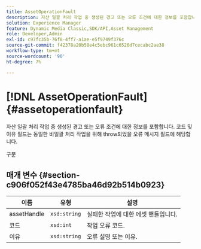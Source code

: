 ```yaml
---
title: AssetOperationFault
description: 자산 일괄 처리 작업 중 생성된 경고 또는 오류 조건에 대한 정보를 포함합니다. 코드 및 이유 필드는 동일한 비일괄 처리 작업을 위해 throw되었을 오류 메시지 필드에 해당합니다.
solution: Experience Manager
feature: Dynamic Media Classic,SDK/API,Asset Management
role: Developer,Admin
exl-id: c97fc35b-76f8-4ff7-a1ae-e5f9749f376c
source-git-commit: f42378a20b58e4c5ebc961c6526d7cecabc2ae38
workflow-type: tm+mt
source-wordcount: '90'
ht-degree: 7%

---
```


# [!DNL AssetOperationFault]{#assetoperationfault}

자산 일괄 처리 작업 중 생성된 경고 또는 오류 조건에 대한 정보를 포함합니다. 코드 및 이유 필드는 동일한 비일괄 처리 작업을 위해 throw되었을 오류 메시지 필드에 해당합니다.

구문

## 매개 변수 {#section-c906f052f43e4785ba46d92b514b0923}

| 이름 | 유형 | 설명 |
|---|---|---|
| assetHandle | `xsd:string` | 실패한 작업에 대한 에셋 핸들입니다. |
| 코드 | `xsd:int` | 작업 오류 코드. |
| 이유 | `xsd:string` | 오류 설명 또는 이유. |

